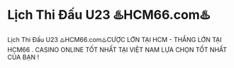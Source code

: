 # Lịch Thi Đấu U23 ♨️HCM66.com♨️

Lịch Thi Đấu U23 ♨️HCM66.com♨️CƯỢC LỚN TẠI HCM - THẮNG LỚN TẠI HCM66 . CASINO ONLINE TỐT NHẤT TẠI VIỆT NAM LỰA CHỌN TỐT NHẤT CỦA BẠN !